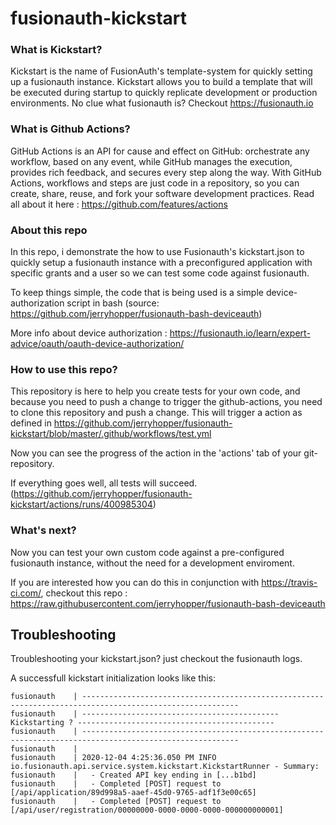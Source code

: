 # fusionauth-kickstart


### What is Kickstart?

Kickstart is the name of FusionAuth's template-system for quickly setting up a fusionauth instance. Kickstart allows you to build a template that will be executed during startup to quickly replicate development or production environments. No clue what fusionauth is?  Checkout https://fusionauth.io

### What is Github Actions?

GitHub Actions is an API for cause and effect on GitHub: orchestrate any workflow, based on any event, while GitHub manages the execution, provides rich feedback, and secures every step along the way. With GitHub Actions, workflows and steps are just code in a repository, so you can create, share, reuse, and fork your software development practices. Read all about it here : https://github.com/features/actions 


### About this repo
In this repo, i demonstrate the how to use Fusionauth's kickstart.json to quickly setup a fusionauth instance with a preconfigured application with specific grants and a user so we can test some code against fusionauth.

To keep things simple, the code that is being used is a simple device-authorization script in bash (source: https://github.com/jerryhopper/fusionauth-bash-deviceauth)

More info about device authorization : https://fusionauth.io/learn/expert-advice/oauth/oauth-device-authorization/

### How to use this repo?

This repository is here to help you create tests for your own code, and because you need to push a change to trigger the github-actions, you need to clone this repository and push a change. This will trigger a action as defined in https://github.com/jerryhopper/fusionauth-kickstart/blob/master/.github/workflows/test.yml

Now you can see the progress of the action in the 'actions' tab of your git-repository.

If everything goes well, all tests will succeed. (https://github.com/jerryhopper/fusionauth-kickstart/actions/runs/400985304)


### What's next?

Now you can test your own custom code against a pre-configured fusionauth instance, without the need for a development enviroment.

If you are interested how you can do this in conjunction with https://travis-ci.com/, checkout this repo : https://raw.githubusercontent.com/jerryhopper/fusionauth-bash-deviceauth



## Troubleshooting

Troubleshooting your kickstart.json? just checkout the fusionauth logs.

A successfull kickstart initialization looks like this: 
```
fusionauth    | ---------------------------------------------------------------------------------------------------------
fusionauth    | -------------------------------------------- Kickstarting ? --------------------------------------------
fusionauth    | ---------------------------------------------------------------------------------------------------------
fusionauth    | 
fusionauth    | 2020-12-04 4:25:36.050 PM INFO  io.fusionauth.api.service.system.kickstart.KickstartRunner - Summary:
fusionauth    |   - Created API key ending in [...b1bd]
fusionauth    |   - Completed [POST] request to [/api/application/89d998a5-aaef-45d0-9765-adf1f3e00c65]
fusionauth    |   - Completed [POST] request to [/api/user/registration/00000000-0000-0000-0000-000000000001]
```
